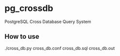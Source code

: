 # pg_crossdb
PostgreSQL Cross Database Query System
## How to use
./cross_db.py cross_db.conf cross_db.sql cross_db.out
